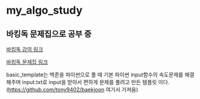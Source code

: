 # my_algo_study

## 바킹독 문제집으로 공부 중


[바킹독 강의 링크](https://blog.encrypted.gg/category/%EA%B0%95%EC%A2%8C/%EC%8B%A4%EC%A0%84%20%EC%95%8C%EA%B3%A0%EB%A6%AC%EC%A6%98)

[바킹독 문제집 링크](https://github.com/encrypted-def/basic-algo-lecture/blob/master/workbook.md)

basic_template는 백준을 파이썬으로 풀 때
기본 파이썬 input함수의 속도문제를 해결해주며
input.txt로 input을 받아서 편하게 문제를 풀려고 만든 템플릿 이다. (https://github.com/tony9402/baekjoon 여기서 가져옴)
